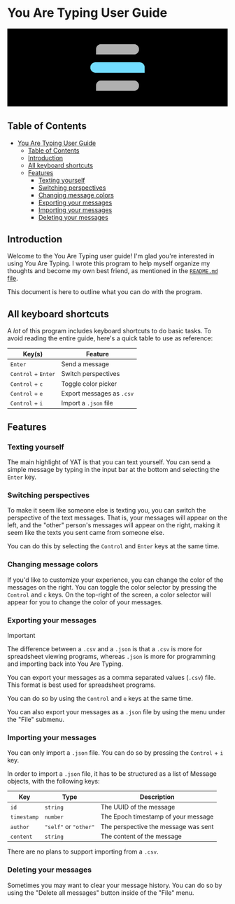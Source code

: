 # You Are Typing User Guide

![You Are Typing header](../.github/assets/header.png)

## Table of Contents

- [You Are Typing User Guide](#you-are-typing-user-guide)
  - [Table of Contents](#table-of-contents)
  - [Introduction](#introduction)
  - [All keyboard shortcuts](#all-keyboard-shortcuts)
  - [Features](#features)
    - [Texting yourself](#texting-yourself)
    - [Switching perspectives](#switching-perspectives)
    - [Changing message colors](#changing-message-colors)
    - [Exporting your messages](#exporting-your-messages)
    - [Importing your messages](#importing-your-messages)
    - [Deleting your messages](#deleting-your-messages)

## Introduction

Welcome to the You Are Typing user guide! I'm glad you're interested in using
You Are Typing. I wrote this program to help myself organize my thoughts and
become my own best friend, as mentioned in the [`README.md` file](../README.md).

This document is here to outline what you can do with the program.

## All keyboard shortcuts

A *lot* of this program includes keyboard shortcuts to do basic tasks. To avoid
reading the entire guide, here's a quick table to use as reference:

| Key(s)              | Feature                   |
| ------------------- | ------------------------- |
| `Enter`             | Send a message            |
| `Control` + `Enter` | Switch perspectives       |
| `Control` + `c`     | Toggle color picker       |
| `Control` + `e`     | Export messages as `.csv` |
| `Control` + `i`     | Import a `.json` file     |

## Features

### Texting yourself

The main highlight of YAT is that you can text yourself. You can send a simple
message by typing in the input bar at the bottom and selecting the `Enter` key.

### Switching perspectives

To make it seem like someone else is texting you, you can switch the perspective
of the text messages. That is, your messages will appear on the left, and the
"other" person's messages will appear on the right, making it seem like the
texts you sent came from someone else.

You can do this by selecting the `Control` and `Enter` keys at the same time.

### Changing message colors

If you'd like to customize your experience, you can change the color of the
messages on the right. You can toggle the color selector by pressing the
`Control` and `c` keys. On the top-right of the screen, a color selector will
appear for you to change the color of your messages.

### Exporting your messages

> [!IMPORTANT]
> The difference between a `.csv` and a `.json` is that a `.csv` is more for
> spreadsheet viewing programs, whereas `.json` is more for programming and
> importing back into You Are Typing.

You can export your messages as a comma separated values (`.csv`) file. This
format is best used for spreadsheet programs.

You can do so by using the `Control` and `e` keys at the same time.

You can also export your messages as a `.json` file by using the menu under the
"File" submenu.

### Importing your messages

You can only import a `.json` file. You can do so by pressing the `Control` +
`i` key.

In order to import a `.json` file, it has to be structured as a list of Message
objects, with the following keys:

| Key         | Type                  | Description                          |
| ----------- | --------------------- | ------------------------------------ |
| `id`        | `string`              | The UUID of the message              |
| `timestamp` | `number`              | The Epoch timestamp of your message  |
| `author`    | `"self"` or `"other"` | The perspective the message was sent |
| `content`   | `string`              | The content of the message           |

There are no plans to support importing from a `.csv`.

### Deleting your messages

Sometimes you may want to clear your message history. You can do so by using the
"Delete all messages" button inside of the "File" menu.
